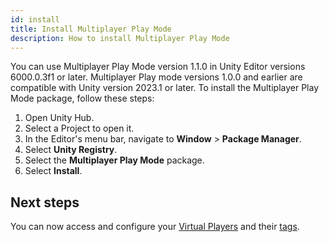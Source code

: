 ```yaml
---
id: install
title: Install Multiplayer Play Mode
description: How to install Multiplayer Play Mode
---
```


You can use Multiplayer Play Mode version 1.1.0 in Unity Editor versions 6000.0.3f1 or later. Multiplayer Play mode versions 1.0.0 and earlier are compatible with Unity version 2023.1 or later.
To install the Multiplayer Play Mode package, follow these steps:

1. Open Unity Hub.
2. Select a Project to open it.
3. In the Editor's menu bar, navigate to **Window** > **Package Manager**.
4. Select **Unity Registry**.
5. Select the **Multiplayer Play Mode** package. 
6. Select **Install**.

## Next steps

You can now access and configure your [Virtual Players](../virtual-players) and their [tags](../player-tags).
